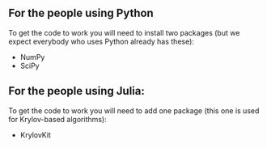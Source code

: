 ## For the people using Python

To get the code to work you will need to install two packages (but we expect everybody who uses Python already has these):
* NumPy
* SciPy

## For the people using Julia:

To get the code to work you will need to add one package (this one is used for Krylov-based algorithms):
* KrylovKit
